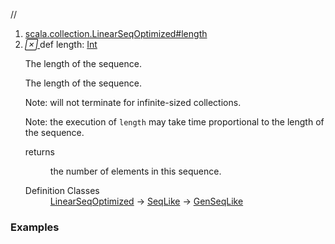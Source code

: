 //
<ol>
<li><a href="https://www.scala-lang.org/api/2.12.3/scala/collection/immutable/List.html#length:Int">scala.collection.LinearSeqOptimized#length</a></li>
<li name="scala.collection.LinearSeqOptimized#length" visbl="pub" class="indented0 " data-isabs="false" fullcomment="yes" group="Ungrouped"> <a id="length:Int"></a> <span class="permalink"> <a href="../../../scala/collection/immutable/List.html#length:Int" title="Permalink"> <i class="material-icons"></i> </a> </span> <span class="modifier_kind"> <span class="modifier"></span> <span class="kind">def</span> </span> <span class="symbol"> <span class="name">length</span><span class="result">: <a href="../../Int.html" class="extype" name="scala.Int">Int</a></span> </span> <p class="shortcomment cmt">The length of the sequence.</p>
 <div class="fullcomment">
  <div class="comment cmt">
   <p>The length of the sequence.</p>
   <p> Note: will not terminate for infinite-sized collections.</p>
   <p> Note: the execution of <code>length</code> may take time proportional to the length of the sequence.</p>
  </div>
  <dl class="paramcmts block">
   <dt>
    returns
   </dt>
   <dd class="cmt">
    <p>the number of elements in this sequence.</p>
   </dd>
  </dl>
  <dl class="attributes block"> 
   <dt>
    Definition Classes
   </dt>
   <dd>
    <a href="../LinearSeqOptimized.html" class="extype" name="scala.collection.LinearSeqOptimized">LinearSeqOptimized</a> → 
    <a href="../SeqLike.html" class="extype" name="scala.collection.SeqLike">SeqLike</a> → 
    <a href="../GenSeqLike.html" class="extype" name="scala.collection.GenSeqLike">GenSeqLike</a>
   </dd>
  </dl>
 </div> </li>
        </ol>


### Examples



